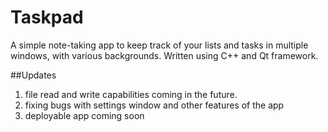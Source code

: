 # Taskpad
A simple note-taking app to keep track of your lists and tasks in multiple windows, with various backgrounds.
Written using C++ and Qt framework.

##Updates
1. file read and write capabilities coming in the future.
2. fixing bugs with settings window and other features of the app
3. deployable app coming soon
